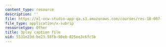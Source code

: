 ```yaml
---
content_type: resource
description: ''
file: https://ol-ocw-studio-app-qa.s3.amazonaws.com/courses/res-18-007-calculus-revisited-multivariable-calculus-fall-2011/5531e23dbe2358fb98eb825ee3c6fc5b_JSs_dqq2uWo.vtt
file_type: application/x-subrip
resourcetype: Other
title: 3play caption file
uid: 5531e23d-be23-58fb-98eb-825ee3c6fc5b
---
```


